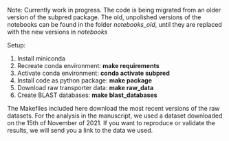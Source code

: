 Note: Currently work in progress. The code is being migrated from an older version of the subpred package. The old, unpolished versions of the notebooks can be found in the folder *notebooks_old*, until they are replaced with the new versions in *notebooks*

Setup:

1. Install miniconda
2. Recreate conda environment: **make requirements**
3. Activate conda environment: **conda activate subpred**
4. Install code as python package: **make package**
5. Download raw transporter data: **make raw_data**
6. Create BLAST databases: **make blast_databases**


The Makefiles included here download the most recent versions of the raw datasets. 
For the analysis in the manuscript, we used a dataset downloaded on the 15th of November of 2021.
If you want to reproduce or validate the results, we will send you a link to the data we used. 
